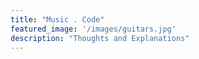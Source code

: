 ```yaml
---
title: "Music . Code"
featured_image: '/images/guitars.jpg'
description: "Thoughts and Explanations"
---
```

